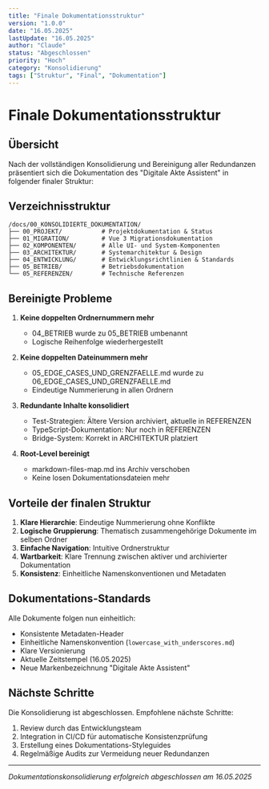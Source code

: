```yaml
---
title: "Finale Dokumentationsstruktur"
version: "1.0.0"
date: "16.05.2025"
lastUpdate: "16.05.2025"
author: "Claude"
status: "Abgeschlossen"
priority: "Hoch"
category: "Konsolidierung"
tags: ["Struktur", "Final", "Dokumentation"]
---
```


# Finale Dokumentationsstruktur

## Übersicht

Nach der vollständigen Konsolidierung und Bereinigung aller Redundanzen präsentiert sich die Dokumentation des "Digitale Akte Assistent" in folgender finaler Struktur:

## Verzeichnisstruktur

```
/docs/00_KONSOLIDIERTE_DOKUMENTATION/
├── 00_PROJEKT/           # Projektdokumentation & Status
├── 01_MIGRATION/         # Vue 3 Migrationsdokumentation
├── 02_KOMPONENTEN/       # Alle UI- und System-Komponenten
├── 03_ARCHITEKTUR/       # Systemarchitektur & Design
├── 04_ENTWICKLUNG/       # Entwicklungsrichtlinien & Standards
├── 05_BETRIEB/           # Betriebsdokumentation
└── 05_REFERENZEN/        # Technische Referenzen
```

## Bereinigte Probleme

1. **Keine doppelten Ordnernummern mehr**
   - 04_BETRIEB wurde zu 05_BETRIEB umbenannt
   - Logische Reihenfolge wiederhergestellt

2. **Keine doppelten Dateinummern mehr**
   - 05_EDGE_CASES_UND_GRENZFAELLE.md wurde zu 06_EDGE_CASES_UND_GRENZFAELLE.md
   - Eindeutige Nummerierung in allen Ordnern

3. **Redundante Inhalte konsolidiert**
   - Test-Strategien: Ältere Version archiviert, aktuelle in REFERENZEN
   - TypeScript-Dokumentation: Nur noch in REFERENZEN
   - Bridge-System: Korrekt in ARCHITEKTUR platziert

4. **Root-Level bereinigt**
   - markdown-files-map.md ins Archiv verschoben
   - Keine losen Dokumentationsdateien mehr

## Vorteile der finalen Struktur

1. **Klare Hierarchie**: Eindeutige Nummerierung ohne Konflikte
2. **Logische Gruppierung**: Thematisch zusammengehörige Dokumente im selben Ordner
3. **Einfache Navigation**: Intuitive Ordnerstruktur
4. **Wartbarkeit**: Klare Trennung zwischen aktiver und archivierter Dokumentation
5. **Konsistenz**: Einheitliche Namenskonventionen und Metadaten

## Dokumentations-Standards

Alle Dokumente folgen nun einheitlich:
- Konsistente Metadaten-Header
- Einheitliche Namenskonvention (`lowercase_with_underscores.md`)
- Klare Versionierung
- Aktuelle Zeitstempel (16.05.2025)
- Neue Markenbezeichnung "Digitale Akte Assistent"

## Nächste Schritte

Die Konsolidierung ist abgeschlossen. Empfohlene nächste Schritte:

1. Review durch das Entwicklungsteam
2. Integration in CI/CD für automatische Konsistenzprüfung
3. Erstellung eines Dokumentations-Styleguides
4. Regelmäßige Audits zur Vermeidung neuer Redundanzen

---

*Dokumentationskonsolidierung erfolgreich abgeschlossen am 16.05.2025*